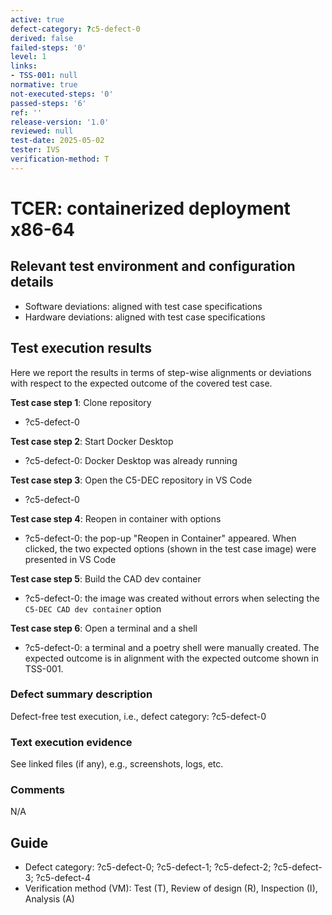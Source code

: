 ```yaml
---
active: true
defect-category: ?c5-defect-0
derived: false
failed-steps: '0'
level: 1
links:
- TSS-001: null
normative: true
not-executed-steps: '0'
passed-steps: '6'
ref: ''
release-version: '1.0'
reviewed: null
test-date: 2025-05-02
tester: IVS
verification-method: T
---
```


# TCER: containerized deployment x86-64

## Relevant test environment and configuration details

- Software deviations: aligned with test case specifications
- Hardware deviations: aligned with test case specifications

## Test execution results

Here we report the results in terms of step-wise alignments or deviations with respect to the expected outcome of the covered test case.

**Test case step 1**: Clone repository

- ?c5-defect-0

**Test case step 2**: Start Docker Desktop

- ?c5-defect-0: Docker Desktop was already running

**Test case step 3**: Open the C5-DEC repository in VS Code

- ?c5-defect-0

**Test case step 4**: Reopen in container with options

- ?c5-defect-0: the pop-up "Reopen in Container" appeared. When clicked, the two expected options (shown in the test case image) were presented in VS Code

**Test case step 5**: Build the CAD dev container

- ?c5-defect-0: the image was created without errors when selecting the `C5-DEC CAD dev container` option

**Test case step 6**: Open a terminal and a shell

- ?c5-defect-0: a terminal and a poetry shell were manually created. The expected outcome is in alignment with the expected outcome shown in TSS-001.

### Defect summary description

Defect-free test execution, i.e., defect category: ?c5-defect-0

### Text execution evidence

See linked files (if any), e.g., screenshots, logs, etc.

### Comments

N/A

## Guide

- Defect category: ?c5-defect-0; ?c5-defect-1; ?c5-defect-2; ?c5-defect-3; ?c5-defect-4
- Verification method (VM): Test (T), Review of design (R), Inspection (I), Analysis (A)